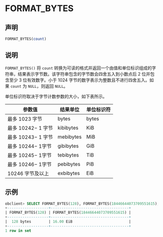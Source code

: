 # FORMAT_BYTES

## 声明

```sql
FORMAT_BYTES(count)
```

## 说明

`FORMAT_BYTES()` 将 `count` 转换为可读的格式并返回一个由值和单位标识组成的字符串，结果表示字节数。该字符串包含的字节数会四舍五入到小数点后 2 位并包含至少 3 位有效数字。小于 1024 字节的数字表示为整数且不进行四舍五入。如果 `count` 为 `NULL`，则返回 `NULL`。

单位标识符取决于字节计数参数的大小，如下表所示。

| **参数值** | **结果单位** | **单位标识符** |
| --- | --- | --- |
| 最多 1023 字节 | bytes | bytes |
| 最多 10242− 1 字节 | kibibytes | KiB |
| 最多 10243− 1 字节 | mebibytes | MiB |
| 最多 10244− 1字节 | gibibytes | GiB |
| 最多 10245− 1字节 | tebibytes | TiB |
| 最多 10246− 1字节 | pebibytes | PiB |
| 10246 字节及以上 | exbibytes | EiB |

## 示例

```sql
obclient> SELECT FORMAT_BYTES(128), FORMAT_BYTES(18446644073709551615);
+-------------------+------------------------------------+
| FORMAT_BYTES(128) | FORMAT_BYTES(18446644073709551615) |
+-------------------+------------------------------------+
|  128 bytes        | 16.00 EiB                          |
+-------------------+------------------------------------+
1 row in set
```
